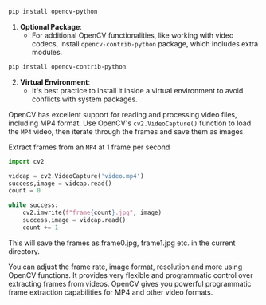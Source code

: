
```zsh
pip install opencv-python
```

1. **Optional Package**:
   - For additional OpenCV functionalities, like working with video codecs,
     install `opencv-contrib-python` package, which includes extra modules.

```zsh
pip install opencv-contrib-python
```

2. **Virtual Environment**:
   - It's best practice to install it inside a virtual environment to avoid conflicts with system packages.


OpenCV has excellent support for reading and processing video files, including MP4 format.
Use OpenCV's `cv2.VideoCapture()` function to load the `MP4` video,
then iterate through the frames and save them as images.

Extract frames from an `MP4` at 1 frame per second

```python
import cv2

vidcap = cv2.VideoCapture('video.mp4')
success,image = vidcap.read()
count = 0

while success:
    cv2.imwrite(f"frame{count}.jpg", image)
    success,image = vidcap.read()
    count += 1
```

This will save the frames as frame0.jpg, frame1.jpg etc. in the current directory.

You can adjust the frame rate, image format, resolution and more using OpenCV functions.
It provides very flexible and programmatic control over extracting frames from videos.
OpenCV gives you powerful programmatic frame extraction capabilities
for MP4 and other video formats.
